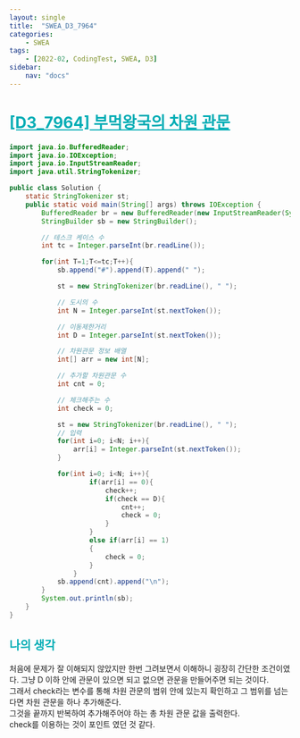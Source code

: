 ```yaml
---
layout: single
title:  "SWEA_D3_7964"
categories: 
    - SWEA
tags: 
    - [2022-02, CodingTest, SWEA, D3]
sidebar:
    nav: "docs"
---
```


# <b><a style="color:#00adb5" href="https://swexpertacademy.com/main/code/problem/problemDetail.do?contestProbId=AWuSgKpqmooDFASy" target=_blank>[D3_7964] 부먹왕국의 차원 관문</a></b>

```java
import java.io.BufferedReader;
import java.io.IOException;
import java.io.InputStreamReader;
import java.util.StringTokenizer;

public class Solution {
    static StringTokenizer st;
    public static void main(String[] args) throws IOException {
        BufferedReader br = new BufferedReader(new InputStreamReader(System.in));
        StringBuilder sb = new StringBuilder();

        // 테스크 케이스 수
        int tc = Integer.parseInt(br.readLine());

        for(int T=1;T<=tc;T++){
            sb.append("#").append(T).append(" ");

            st = new StringTokenizer(br.readLine(), " ");

            // 도시의 수
            int N = Integer.parseInt(st.nextToken());

            // 이동제한거리
            int D = Integer.parseInt(st.nextToken());

            // 차원관문 정보 배열
            int[] arr = new int[N];

            // 추가할 차원관문 수
            int cnt = 0;

            // 체크해주는 수
            int check = 0;

            st = new StringTokenizer(br.readLine(), " ");
            // 입력
            for(int i=0; i<N; i++){
                arr[i] = Integer.parseInt(st.nextToken());
            }

            for(int i=0; i<N; i++){
                    if(arr[i] == 0){
                        check++;
                        if(check == D){
                            cnt++;
                            check = 0;
                        }
                    }
                    else if(arr[i] == 1)
                    {
                        check = 0;
                    }
                }
            sb.append(cnt).append("\n");
        }
        System.out.println(sb);
    }
}
```


## <b><a style="color:#00adb5">나의 생각</a></b>
처음에 문제가 잘 이해되지 않았지만 한번 그려보면서 이해하니 굉장히 간단한 조건이였다. 그냥 D 이하 안에 관문이 있으면 되고 없으면 관문을 만들어주면 되는 것이다.<br>
그래서 check라는 변수를 통해 차원 관문의 범위 안에 있는지 확인하고 그 범위를 넘는다면 차원 관문을 하나 추가해준다.<br>
그것을 끝까지 반복하여 추가해주어야 하는 총 차원 관문 값을 출력한다.<br>
check를 이용하는 것이 포인트 였던 것 같다.
